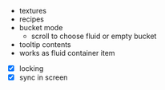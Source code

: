 - textures
- recipes
- bucket mode
  - scroll to choose fluid or empty bucket
- tooltip contents
- works as fluid container item

- [x] locking
- [x] sync in screen